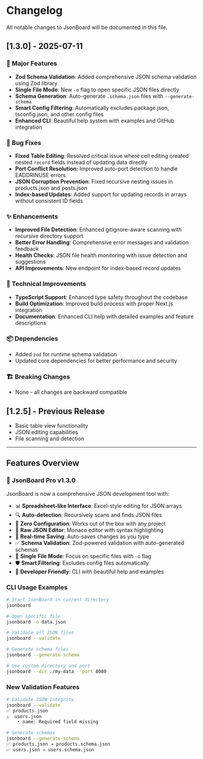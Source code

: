 # Changelog

All notable changes to JsonBoard will be documented in this file.

## [1.3.0] - 2025-07-11

### 🚀 Major Features
- **Zod Schema Validation**: Added comprehensive JSON schema validation using Zod library
- **Single File Mode**: New `-o` flag to open specific JSON files directly
- **Schema Generation**: Auto-generate `.schema.json` files with `--generate-schema`
- **Smart Config Filtering**: Automatically excludes package.json, tsconfig.json, and other config files
- **Enhanced CLI**: Beautiful help system with examples and GitHub integration

### 🐛 Bug Fixes
- **Fixed Table Editing**: Resolved critical issue where cell editing created nested `record` fields instead of updating data directly
- **Port Conflict Resolution**: Improved auto-port detection to handle EADDRINUSE errors
- **JSON Corruption Prevention**: Fixed recursive nesting issues in products.json and posts.json
- **Index-based Updates**: Added support for updating records in arrays without consistent ID fields

### ✨ Enhancements
- **Improved File Detection**: Enhanced gitignore-aware scanning with recursive directory support
- **Better Error Handling**: Comprehensive error messages and validation feedback
- **Health Checks**: JSON file health monitoring with issue detection and suggestions
- **API Improvements**: New endpoint for index-based record updates

### 🔧 Technical Improvements
- **TypeScript Support**: Enhanced type safety throughout the codebase
- **Build Optimization**: Improved build process with proper Next.js integration
- **Documentation**: Enhanced CLI help with detailed examples and feature descriptions

### 📦 Dependencies
- Added `zod` for runtime schema validation
- Updated core dependencies for better performance and security

### 🏗️ Breaking Changes
- None - all changes are backward compatible

## [1.2.5] - Previous Release
- Basic table view functionality
- JSON editing capabilities
- File scanning and detection

---

## Features Overview

### 🧩 JsonBoard Pro v1.3.0
JsonBoard is now a comprehensive JSON development tool with:

- 📊 **Spreadsheet-like Interface**: Excel-style editing for JSON arrays
- 🔍 **Auto-detection**: Recursively scans and finds JSON files
- 🚀 **Zero Configuration**: Works out of the box with any project
- 📝 **Raw JSON Editor**: Monaco editor with syntax highlighting
- 💾 **Real-time Saving**: Auto-saves changes as you type
- ✅ **Schema Validation**: Zod-powered validation with auto-generated schemas
- 📄 **Single File Mode**: Focus on specific files with `-o` flag
- 🛡️ **Smart Filtering**: Excludes config files automatically
- 🔗 **Developer Friendly**: CLI with beautiful help and examples

### CLI Usage Examples

```bash
# Start JsonBoard in current directory
jsonboard

# Open specific file
jsonboard -o data.json

# Validate all JSON files
jsonboard --validate

# Generate schema files
jsonboard --generate-schema

# Use custom directory and port
jsonboard --dir ./my-data --port 8080
```

### New Validation Features

```bash
# Validate JSON integrity
jsonboard --validate
✅ products.json
⚠️  users.json
    • name: Required field missing

# Generate schemas
jsonboard --generate-schema
✅ products.json → products.schema.json
✅ users.json → users.schema.json
```
